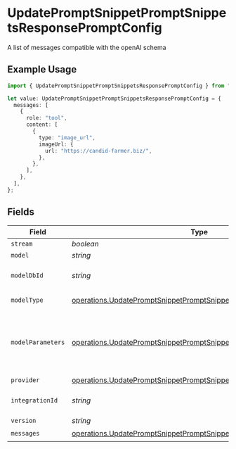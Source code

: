 # UpdatePromptSnippetPromptSnippetsResponsePromptConfig

A list of messages compatible with the openAI schema

## Example Usage

```typescript
import { UpdatePromptSnippetPromptSnippetsResponsePromptConfig } from "@orq-ai/node/models/operations";

let value: UpdatePromptSnippetPromptSnippetsResponsePromptConfig = {
  messages: [
    {
      role: "tool",
      content: [
        {
          type: "image_url",
          imageUrl: {
            url: "https://candid-farmer.biz/",
          },
        },
      ],
    },
  ],
};
```

## Fields

| Field                                                                                                                                                      | Type                                                                                                                                                       | Required                                                                                                                                                   | Description                                                                                                                                                |
| ---------------------------------------------------------------------------------------------------------------------------------------------------------- | ---------------------------------------------------------------------------------------------------------------------------------------------------------- | ---------------------------------------------------------------------------------------------------------------------------------------------------------- | ---------------------------------------------------------------------------------------------------------------------------------------------------------- |
| `stream`                                                                                                                                                   | *boolean*                                                                                                                                                  | :heavy_minus_sign:                                                                                                                                         | N/A                                                                                                                                                        |
| `model`                                                                                                                                                    | *string*                                                                                                                                                   | :heavy_minus_sign:                                                                                                                                         | N/A                                                                                                                                                        |
| `modelDbId`                                                                                                                                                | *string*                                                                                                                                                   | :heavy_minus_sign:                                                                                                                                         | The id of the resource                                                                                                                                     |
| `modelType`                                                                                                                                                | [operations.UpdatePromptSnippetPromptSnippetsResponseModelType](../../models/operations/updatepromptsnippetpromptsnippetsresponsemodeltype.md)             | :heavy_minus_sign:                                                                                                                                         | The type of the model                                                                                                                                      |
| `modelParameters`                                                                                                                                          | [operations.UpdatePromptSnippetPromptSnippetsResponseModelParameters](../../models/operations/updatepromptsnippetpromptsnippetsresponsemodelparameters.md) | :heavy_minus_sign:                                                                                                                                         | Model Parameters: Not all parameters apply to every model                                                                                                  |
| `provider`                                                                                                                                                 | [operations.UpdatePromptSnippetPromptSnippetsResponseProvider](../../models/operations/updatepromptsnippetpromptsnippetsresponseprovider.md)               | :heavy_minus_sign:                                                                                                                                         | N/A                                                                                                                                                        |
| `integrationId`                                                                                                                                            | *string*                                                                                                                                                   | :heavy_minus_sign:                                                                                                                                         | The id of the resource                                                                                                                                     |
| `version`                                                                                                                                                  | *string*                                                                                                                                                   | :heavy_minus_sign:                                                                                                                                         | N/A                                                                                                                                                        |
| `messages`                                                                                                                                                 | [operations.UpdatePromptSnippetPromptSnippetsResponseMessages](../../models/operations/updatepromptsnippetpromptsnippetsresponsemessages.md)[]             | :heavy_check_mark:                                                                                                                                         | N/A                                                                                                                                                        |